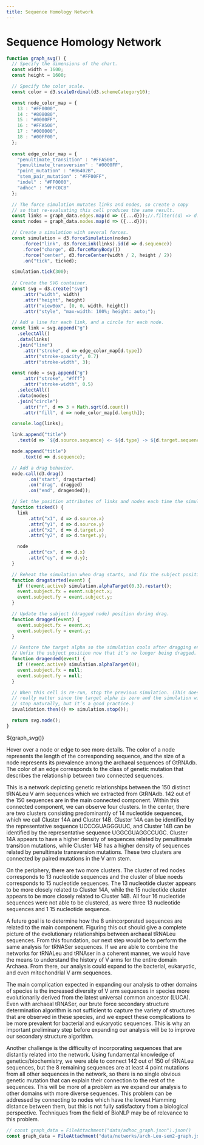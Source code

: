 ```yaml
---
title: Sequence Homology Network
---
```


# Sequence Homology Network


```js
function graph_svg() {
  // Specify the dimensions of the chart.
  const width = 1600;
  const height = 1600;

  // Specify the color scale.
  const color = d3.scaleOrdinal(d3.schemeCategory10);

  const node_color_map = {
    13 : "#FF0000",
    14 : "#808080",
    15 : "#0000FF",
    16 : "#FFA500",
    17 : "#000000",
    18 : "#00FF00",
  };
  
  const edge_color_map = {
    "penultimate_transition" : "#FFA500",
    "penultimate_transversion" : "#0000FF",
    "point_mutation" : "#06402B",
    "stem_pair_mutation" : "#FF00FF",
    "indel" : "#FF0000",
    "adhoc" : "#FFC0CB"
  };

  // The force simulation mutates links and nodes, so create a copy
  // so that re-evaluating this cell produces the same result.
  const links = graph_data.edges.map(d => ({...d}));//.filter((d) => d.type !== 'stem_pair_mutation');
  const nodes = graph_data.nodes.map(d => ({...d}));

  // Create a simulation with several forces.
  const simulation = d3.forceSimulation(nodes)
      .force("link", d3.forceLink(links).id(d => d.sequence))
      .force("charge", d3.forceManyBody())
      .force("center", d3.forceCenter(width / 2, height / 2))
      .on("tick", ticked);

  simulation.tick(300);
  
  // Create the SVG container.
  const svg = d3.create("svg")
      .attr("width", width)
      .attr("height", height)
      .attr("viewBox", [0, 0, width, height])
      .attr("style", "max-width: 100%; height: auto;");

  // Add a line for each link, and a circle for each node.
  const link = svg.append("g")
    .selectAll()
    .data(links)
    .join("line")
      .attr("stroke", d => edge_color_map[d.type])
      .attr("stroke-opacity", 0.7)
      .attr("stroke-width", 3);

  const node = svg.append("g")
      .attr("stroke", "#fff")
      .attr("stroke-width", 0.5)
    .selectAll()
    .data(nodes)
    .join("circle")
      .attr("r", d => 3 + Math.sqrt(d.count))
      .attr("fill", d => node_color_map[d.length]);

  console.log(links);

  link.append("title")
    .text(d => `${d.source.sequence} <- ${d.type} -> ${d.target.sequence}`);

  node.append("title")
      .text(d => d.sequence);

  // Add a drag behavior.
  node.call(d3.drag()
        .on("start", dragstarted)
        .on("drag", dragged)
        .on("end", dragended));

  // Set the position attributes of links and nodes each time the simulation ticks.
  function ticked() {
    link
        .attr("x1", d => d.source.x)
        .attr("y1", d => d.source.y)
        .attr("x2", d => d.target.x)
        .attr("y2", d => d.target.y);

    node
        .attr("cx", d => d.x)
        .attr("cy", d => d.y);
  }

  // Reheat the simulation when drag starts, and fix the subject position.
  function dragstarted(event) {
    if (!event.active) simulation.alphaTarget(0.3).restart();
    event.subject.fx = event.subject.x;
    event.subject.fy = event.subject.y;
  }

  // Update the subject (dragged node) position during drag.
  function dragged(event) {
    event.subject.fx = event.x;
    event.subject.fy = event.y;
  }

  // Restore the target alpha so the simulation cools after dragging ends.
  // Unfix the subject position now that it’s no longer being dragged.
  function dragended(event) {
    if (!event.active) simulation.alphaTarget(0);
    event.subject.fx = null;
    event.subject.fy = null;
  }

  // When this cell is re-run, stop the previous simulation. (This doesn’t
  // really matter since the target alpha is zero and the simulation will
  // stop naturally, but it’s a good practice.)
  invalidation.then(() => simulation.stop());

  return svg.node();
}
```

<div class="grid grid-cols-1">
    ${graph_svg()}
</div>

Hover over a node or edge to see more details. The color of a node represents the length of the corresponding sequence, and the size of a node represents its prevalence among the archaeal sequences of GtRNAdb. The color of an edge corresponds to the class of genetic mutation that describes the relationship between two connected sequences.

<!--
Pink edges represent "adhoc" mutations (non-standard terminology), which are three point mutations with no obvious biochemical interpretation.
-->

This is a network depicting genetic relationships between the 150 distinct tRNALeu V arm sequences which we extracted from GtRNAdb. 142 out of the 150 sequences are in the main connected component. Within this connected component, we can observe four clusters. In the center, there are two clusters consisting predominantly of 14 nucleotide sequences, which we call Cluster 14A and Cluster 14B. Cluster 14A can be identified by the representative sequence UCCCGUAGGGUUC, and Cluster 14B can be identified by the representative sequence UGGCGUAGGCCUGC. Cluster 14A appears to have a higher density of sequences related by penultimate transition mutations, while Cluster 14B has a higher density of sequences related by penultimate transversion mutations. These two clusters are connected by paired mutations in the V arm stem.

On the periphery, there are two more clusters. The cluster of red nodes corresponds to 13 nucleotide sequences and the cluster of blue noeds corresponds to 15 nucleotide sequences. The 13 nucleotide cluster appears to be more closely related to Cluster 14A, while the 15 nucleotide cluster appears to be more closely related to Cluster 14B. All four 16 nucleotide sequences were not able to be clustered, as were three 13 nucleotide sequences and 1 15 nucleotide sequence.

A future goal is to determine how the 8 unincorporated sequences are related to the main component. Figuring this out should give a complete picture of the evolutionary relationships between archaeal tRNALeu sequences. From this foundation, our next step would be to perform the same analysis for tRNASer sequences. If we are able to combine the networks for tRNALeu and tRNAser in a coherent manner, we would have the means to understand the history of V arms for the entire domain Archaea. From there, our analysis could expand to the bacterial, eukaryotic, and even mitochondrial V arm sequences.

The main complication expected in expanding our analysis to other domains of species is the increased diversity of V arm sequences in species more evolutionarily derived from the latest universal common ancestor (LUCA). Even with archaeal tRNASer, our brute force secondary structure determination algorithm is not sufficient to capture the variety of structures that are observed in these species, and we expect these complications to be more prevalent for bacterial and eukaryotic sequences. This is why an important preliminary step before expanding our analysis will be to improve our secondary structure algorithm.

Another challenge is the difficulty of incorporating sequences that are distantly related into the network. Using fundamental knowledge of genetics/biochemistry, we were able to connect 142 out of 150 of tRNALeu sequences, but the 8 remaining sequences are at least 4 point mutations from all other sequences in the network, so there is no single obvious genetic mutation that can explain their connection to the rest of the sequences. This will be more of a problem as we expand our analysis to other domains with more diverse sequences. This problem can be addressed by connecting to nodes which have the lowest Hamming distance between them, but this is not fully satisfactory from a biological perspective. Techniques from the field of BioNLP may be of relevance to this problem.

```js
// const graph_data = FileAttachment("data/adhoc_graph.json").json()
const graph_data = FileAttachment("data/networks/arch-Leu-sem2-graph.json").json()
```